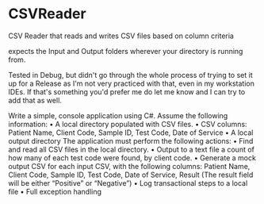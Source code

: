 # CSVReader
 CSV Reader that reads and writes CSV files based on column criteria

expects the Input and Output folders wherever your directory is running from. 


 Tested in Debug, but didn't go through the whole process of trying to set it up for a Release as I'm not very practiced with that, even in my workstation IDEs. If that's something you'd prefer me do let me know and I can try to add that as well. 





 Write a simple, console application using C#.
Assume the following information:
• A local directory populated with CSV files.
• CSV columns: Patient Name, Client Code, Sample ID, Test Code, Date of Service
• A local output directory
The application must perform the following actions:
• Find and read all CSV files in the local directory.
• Output to a text file a count of how many of each test code were found, by client code.
• Generate a mock output CSV for each input CSV, with the following columns:
Patient Name, Client Code, Sample ID, Test Code, Date of Service, Result
(The result field will be either “Positive” or “Negative”)
• Log transactional steps to a local file
• Full exception handling
